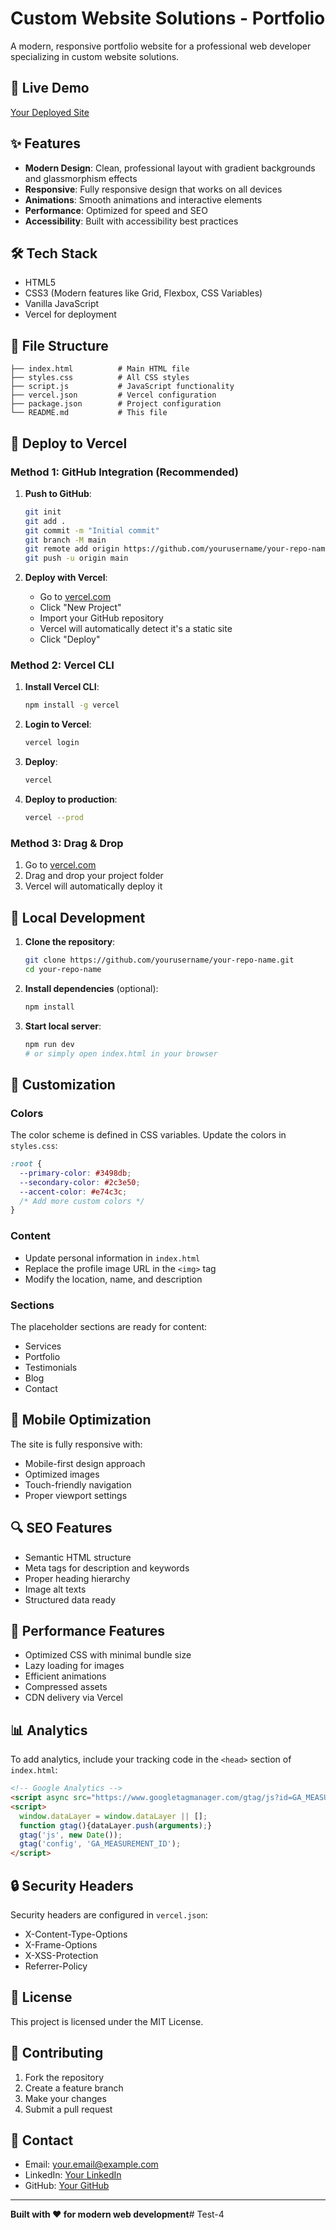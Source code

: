 # Custom Website Solutions - Portfolio

A modern, responsive portfolio website for a professional web developer specializing in custom website solutions.

## 🚀 Live Demo

[Your Deployed Site](https://your-domain.vercel.app)

## ✨ Features

- **Modern Design**: Clean, professional layout with gradient backgrounds and glassmorphism effects
- **Responsive**: Fully responsive design that works on all devices
- **Animations**: Smooth animations and interactive elements
- **Performance**: Optimized for speed and SEO
- **Accessibility**: Built with accessibility best practices

## 🛠️ Tech Stack

- HTML5
- CSS3 (Modern features like Grid, Flexbox, CSS Variables)
- Vanilla JavaScript
- Vercel for deployment

## 📁 File Structure

```
├── index.html          # Main HTML file
├── styles.css          # All CSS styles
├── script.js           # JavaScript functionality
├── vercel.json         # Vercel configuration
├── package.json        # Project configuration
└── README.md           # This file
```

## 🚀 Deploy to Vercel

### Method 1: GitHub Integration (Recommended)

1. **Push to GitHub**:
   ```bash
   git init
   git add .
   git commit -m "Initial commit"
   git branch -M main
   git remote add origin https://github.com/yourusername/your-repo-name.git
   git push -u origin main
   ```

2. **Deploy with Vercel**:
   - Go to [vercel.com](https://vercel.com)
   - Click "New Project"
   - Import your GitHub repository
   - Vercel will automatically detect it's a static site
   - Click "Deploy"

### Method 2: Vercel CLI

1. **Install Vercel CLI**:
   ```bash
   npm install -g vercel
   ```

2. **Login to Vercel**:
   ```bash
   vercel login
   ```

3. **Deploy**:
   ```bash
   vercel
   ```

4. **Deploy to production**:
   ```bash
   vercel --prod
   ```

### Method 3: Drag & Drop

1. Go to [vercel.com](https://vercel.com)
2. Drag and drop your project folder
3. Vercel will automatically deploy it

## 🔧 Local Development

1. **Clone the repository**:
   ```bash
   git clone https://github.com/yourusername/your-repo-name.git
   cd your-repo-name
   ```

2. **Install dependencies** (optional):
   ```bash
   npm install
   ```

3. **Start local server**:
   ```bash
   npm run dev
   # or simply open index.html in your browser
   ```

## 🎨 Customization

### Colors
The color scheme is defined in CSS variables. Update the colors in `styles.css`:

```css
:root {
  --primary-color: #3498db;
  --secondary-color: #2c3e50;
  --accent-color: #e74c3c;
  /* Add more custom colors */
}
```

### Content
- Update personal information in `index.html`
- Replace the profile image URL in the `<img>` tag
- Modify the location, name, and description

### Sections
The placeholder sections are ready for content:
- Services
- Portfolio
- Testimonials
- Blog
- Contact

## 📱 Mobile Optimization

The site is fully responsive with:
- Mobile-first design approach
- Optimized images
- Touch-friendly navigation
- Proper viewport settings

## 🔍 SEO Features

- Semantic HTML structure
- Meta tags for description and keywords
- Proper heading hierarchy
- Image alt texts
- Structured data ready

## 🚀 Performance Features

- Optimized CSS with minimal bundle size
- Lazy loading for images
- Efficient animations
- Compressed assets
- CDN delivery via Vercel

## 📊 Analytics

To add analytics, include your tracking code in the `<head>` section of `index.html`:

```html
<!-- Google Analytics -->
<script async src="https://www.googletagmanager.com/gtag/js?id=GA_MEASUREMENT_ID"></script>
<script>
  window.dataLayer = window.dataLayer || [];
  function gtag(){dataLayer.push(arguments);}
  gtag('js', new Date());
  gtag('config', 'GA_MEASUREMENT_ID');
</script>
```

## 🔒 Security Headers

Security headers are configured in `vercel.json`:
- X-Content-Type-Options
- X-Frame-Options
- X-XSS-Protection
- Referrer-Policy

## 📝 License

This project is licensed under the MIT License.

## 🤝 Contributing

1. Fork the repository
2. Create a feature branch
3. Make your changes
4. Submit a pull request

## 📧 Contact

- Email: your.email@example.com
- LinkedIn: [Your LinkedIn](https://linkedin.com/in/yourprofile)
- GitHub: [Your GitHub](https://github.com/yourusername)

---

**Built with ❤️ for modern web development**# Test-4
